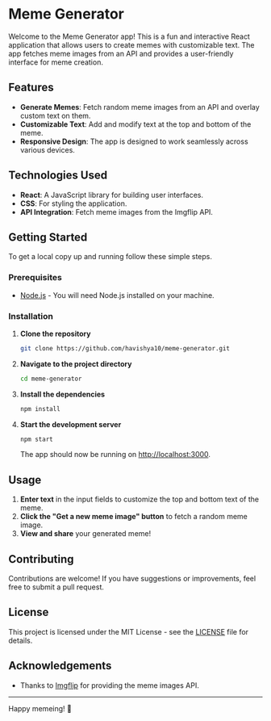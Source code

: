 # Meme Generator

Welcome to the Meme Generator app! This is a fun and interactive React application that allows users to create memes with customizable text. The app fetches meme images from an API and provides a user-friendly interface for meme creation.

## Features

- **Generate Memes**: Fetch random meme images from an API and overlay custom text on them.
- **Customizable Text**: Add and modify text at the top and bottom of the meme.
- **Responsive Design**: The app is designed to work seamlessly across various devices.

## Technologies Used

- **React**: A JavaScript library for building user interfaces.
- **CSS**: For styling the application.
- **API Integration**: Fetch meme images from the Imgflip API.

## Getting Started

To get a local copy up and running follow these simple steps.

### Prerequisites

- [Node.js](https://nodejs.org/) - You will need Node.js installed on your machine.

### Installation

1. **Clone the repository**

    ```bash
    git clone https://github.com/havishya10/meme-generator.git
    ```

2. **Navigate to the project directory**

    ```bash
    cd meme-generator
    ```

3. **Install the dependencies**

    ```bash
    npm install
    ```

4. **Start the development server**

    ```bash
    npm start
    ```

   The app should now be running on [http://localhost:3000](http://localhost:3000).

## Usage

1. **Enter text** in the input fields to customize the top and bottom text of the meme.
2. **Click the "Get a new meme image" button** to fetch a random meme image.
3. **View and share** your generated meme!

## Contributing

Contributions are welcome! If you have suggestions or improvements, feel free to submit a pull request.

## License

This project is licensed under the MIT License - see the [LICENSE](LICENSE) file for details.

## Acknowledgements

- Thanks to [Imgflip](https://imgflip.com/api) for providing the meme images API.

---

Happy memeing! 🎉

